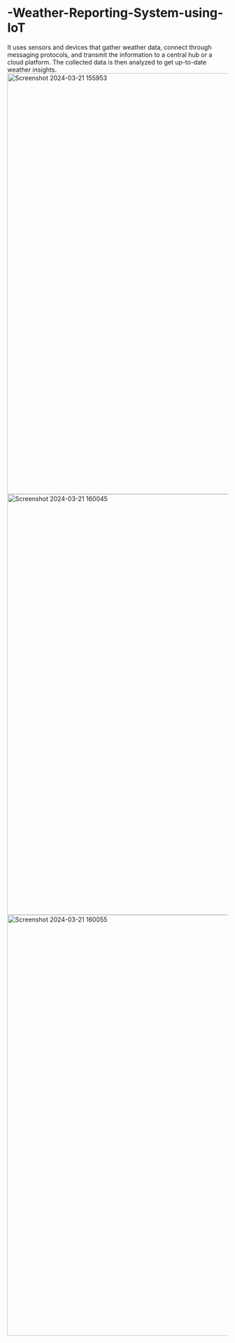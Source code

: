 # -Weather-Reporting-System-using-IoT
It uses sensors and devices that gather weather data, connect through messaging protocols, and transmit the information to a central hub or a cloud platform. The collected data is then analyzed to get up-to-date weather insights.
<img width="960" alt="Screenshot 2024-03-21 155953" src="https://github.com/Yaswitha03/-Weather-Reporting-System-using-IoT/assets/139364252/df7d4ce4-fe33-4670-8f70-b4cce72d7c7b">
<img width="960" alt="Screenshot 2024-03-21 160045" src="https://github.com/Yaswitha03/-Weather-Reporting-System-using-IoT/assets/139364252/84e5c16b-36e4-4374-85da-434e5211ac86">
<img width="960" alt="Screenshot 2024-03-21 160055" src="https://github.com/Yaswitha03/-Weather-Reporting-System-using-IoT/assets/139364252/b62e39e9-be5f-4d62-ac0a-4bc00e0dcf59">
